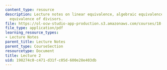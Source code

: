 ```yaml
---
content_type: resource
description: Lecture notes on linear equivalence, algebraic equivalence, and numerical
  equivalence of divisors.
file: https://ol-ocw-studio-app-production.s3.amazonaws.com/courses/18-727-topics-in-algebraic-geometry-algebraic-surfaces-spring-2008/198274c0c471d31fc05d600e28e403db_lect2.pdf
file_type: application/pdf
learning_resource_types:
- Lecture Notes
parent_title: Lecture Notes
parent_type: CourseSection
resourcetype: Document
title: Lecture 2
uid: 198274c0-c471-d31f-c05d-600e28e403db
---
```

